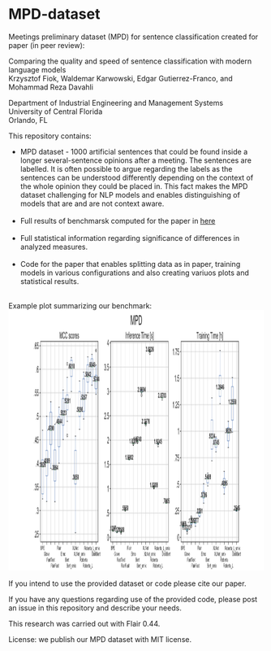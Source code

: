 # MPD-dataset
Meetings preliminary dataset (MPD) for sentence classification created for paper (in peer review): </br>

Comparing the quality and speed of sentence classification with modern language models </br>
Krzysztof Fiok, Waldemar Karwowski, Edgar Gutierrez-Franco, and Mohammad Reza Davahli </br>

Department of Industrial Engineering and Management Systems</br>
University of Central Florida</br>
Orlando, FL</br>

This repository contains:</br>
- MPD dataset - 1000 artificial sentences that could be found inside a longer several-sentence opinions after a meeting. The sentences are labelled. It is often possible to argue regarding the labels as the sentences can be understood differently depending on the context of the whole opinion they could be placed in. This fact makes the MPD dataset challenging for NLP models and enables distinguishing of models that are and are not context aware.
</br></br>
- Full results of benchmarsk computed for the paper in <a href="https://github.com/krzysztoffiok/MPD-dataset/tree/master/full%20article%20results">here</a>
</br></br>
- Full statistical information regarding significance of differences in analyzed measures.
</br></br>
- Code for the paper that enables splitting data as in paper, training models in various configurations and also creating variuos plots and statistical results.
</br></br>

Example plot summarizing our benchmark:
<img src="https://github.com/krzysztoffiok/MPD-dataset/blob/master/full%20article%20results/images/MPD_3.png" width=1920 height=512>

If you intend to use the provided dataset or code please cite our paper.

If you have any questions regarding use of the provided code, please post an issue in this repository and describe your needs.

This research was carried out with Flair 0.44.

License: we publish our MPD dataset with MIT license.
